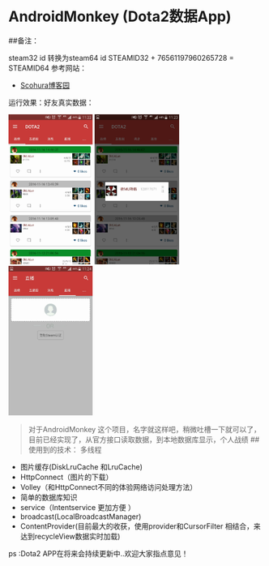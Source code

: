 # AndroidMonkey (Dota2数据App)


##备注：

steam32 id  转换为steam64 id
STEAMID32 + 76561197960265728 = STEAMID64
参考网站：
- [Scohura博客园](http://dev.dota2.com/showthread.php?t=58317)


运行效果：好友真实数据：

<p>
<img src="screenshot/run_1.jpg" width="33%" />
<img src="screenshot/run_2.jpg" width="33%" />
<img src="screenshot/run_3.jpg" width="33%" />

</p>







>对于AndroidMonkey 这个项目，名字就这样吧，稍微吐槽一下就可以了，目前已经实现了，从官方接口读取数据，到本地数据库显示，个人战绩
##使用到的技术：
多线程
- 图片缓存(DiskLruCache  和LruCache)
- HttpConnect（图片的下载）
- Volley（和HttpConnect不同的体验网络访问处理方法）
- 简单的数据库知识
- service（Intentservice 更加方便 ）
- broadcast(LocalBroadcastManager)
- ContentProvider(目前最大的收获，使用provider和CursorFilter 相结合，来达到recycleView数据实时加载)

ps :Dota2 APP在将来会持续更新中..欢迎大家指点意见！